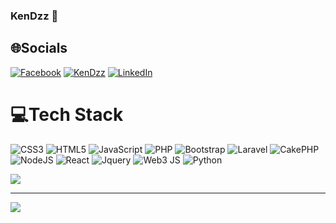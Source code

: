 ### KenDzz 👋

## 🌐Socials
[![Facebook](https://img.shields.io/badge/Facebook-%231877F2.svg?style=for-the-badge&logo=Facebook&logoColor=white)](https://www.facebook.com/Rin.Boss.Rin/)
[![KenDzz](https://img.shields.io/badge/Blogger-FF5722?style=for-the-badge&logo=blogger&logoColor=white)](https://www.kendzz.com/)
[![LinkedIn](https://img.shields.io/badge/LinkedIn-0077B5?style=for-the-badge&logo=linkedin&logoColor=white)](https://www.linkedin.com/in/kendzz)

# 💻Tech Stack
![CSS3](https://img.shields.io/badge/css3-%231572B6.svg?style=for-the-badge&logo=css3&logoColor=white) ![HTML5](https://img.shields.io/badge/html5-%23E34F26.svg?style=for-the-badge&logo=html5&logoColor=white) ![JavaScript](https://img.shields.io/badge/javascript-%23323330.svg?style=for-the-badge&logo=javascript&logoColor=%23F7DF1E) ![PHP](https://img.shields.io/badge/php-%23777BB4.svg?style=for-the-badge&logo=php&logoColor=white) ![Bootstrap](https://img.shields.io/badge/bootstrap-%23563D7C.svg?style=for-the-badge&logo=bootstrap&logoColor=white) ![Laravel](https://img.shields.io/badge/laravel-%23FF2D20.svg?style=for-the-badge&logo=laravel&logoColor=white) ![CakePHP](https://img.shields.io/badge/cakephp-%23D33C43.svg?&style=for-the-badge&logo=cakephp&logoColor=white) ![NodeJS](https://img.shields.io/badge/Node.js-43853D?style=for-the-badge&logo=node.js&logoColor=white) ![React](https://img.shields.io/badge/React-20232A?style=for-the-badge&logo=react&logoColor=61DAFB) ![Jquery](https://img.shields.io/badge/jQuery-0769AD?style=for-the-badge&logo=jquery&logoColor=white) ![Web3 JS](https://img.shields.io/badge/web3.js-F16822?style=for-the-badge&logo=web3.js&logoColor=white) ![Python](https://img.shields.io/badge/python-%233776AB.svg?&style=for-the-badge&logo=python&logoColor=white)

![](https://github-readme-stats.vercel.app/api?username=kendzz&theme=default&hide_border=false&include_all_commits=false&count_private=true)<br/>

---
![](https://komarev.com/ghpvc/?username=kendzz&label=Visitors+Count&color=green)
